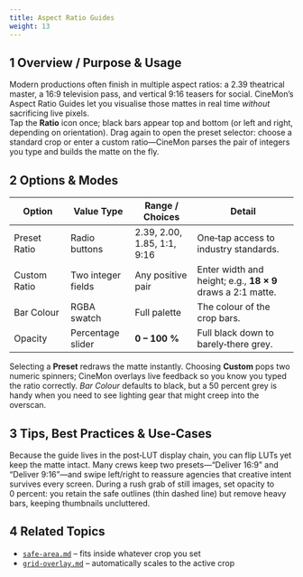 ```yaml
---
title: Aspect Ratio Guides
weight: 13
---
```


## 1  Overview / Purpose & Usage
Modern productions often finish in multiple aspect ratios: a 2.39 theatrical master, a 16:9 television pass, and vertical 9:16 teasers for social.  CineMon’s Aspect Ratio Guides let you visualise those mattes in real time *without* sacrificing live pixels.  
Tap the **Ratio** icon once; black bars appear top and bottom (or left and right, depending on orientation).  Drag again to open the preset selector: choose a standard crop or enter a custom ratio—CineMon parses the pair of integers you type and builds the matte on the fly.

## 2  Options & Modes
| Option | Value Type | Range / Choices | Detail |
|--------|-----------|-----------------|--------|
| Preset Ratio | Radio buttons | 2.39, 2.00, 1.85, 1:1, 9:16 | One‑tap access to industry standards. |
| Custom Ratio | Two integer fields | Any positive pair | Enter width and height; e.g., **18 × 9** draws a 2:1 matte. |
| Bar Colour | RGBA swatch | Full palette | The colour of the crop bars. |
| Opacity | Percentage slider | **0 – 100 %** | Full black down to barely‑there grey. |

Selecting a **Preset** redraws the matte instantly.  Choosing **Custom** pops two numeric spinners; CineMon overlays live feedback so you know you typed the ratio correctly.  *Bar Colour* defaults to black, but a 50 percent grey is handy when you need to see lighting gear that might creep into the overscan.

## 3  Tips, Best Practices & Use‑Cases
Because the guide lives in the post‑LUT display chain, you can flip LUTs yet keep the matte intact.  Many crews keep two presets—“Deliver 16:9” and “Deliver 9:16”—and swipe left/right to reassure agencies that creative intent survives every screen.  During a rush grab of still images, set opacity to 0 percent: you retain the safe outlines (thin dashed line) but remove heavy bars, keeping thumbnails uncluttered.

## 4  Related Topics
* [`safe-area.md`](safe-area.md) – fits inside whatever crop you set  
* [`grid-overlay.md`](grid-overlay.md) – automatically scales to the active crop
